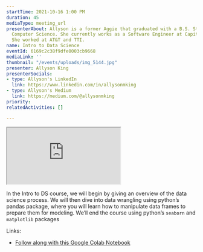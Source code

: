 ```yaml
---
startTime: 2021-10-16 1:00 PM
duration: 45
mediaType: meeting_url
presenterAbout: Allyson is a former Aggie that graduated with a B.S. Statistics and
  Computer Science. She currently works as a Software Engineer at Capital One. Previously,
  She worked at AT&T and TTI.
name: Intro to Data Science
eventId: 6169c2c38f9dfe0003cb9668
mediaLink: ''
thumbnail: "/events/uploads/img_5144.jpg"
presenter: Allyson King
presenterSocials:
- type: Allyson's LinkedIn
  link: https://www.linkedin.com/in/allysonmking
- type: Allyson's Medium
  link: https://medium.com/@allysonmking
priority: 
relatedActivities: []

---
```

<div class="embed-responsive embed-responsive-16by9">
  <iframe src="https://www.youtube.com/embed/z7FgdE59TW0" title="Trailer" allowfullscreen class="embed-responsive-item"></iframe>
</div>

In the Intro to DS course, we will begin by giving an overview of the data science process. We will then dive into data wrangling using python’s pandas package, where you will learn how to manipulate data frames to prepare them for modeling. We’ll end the course using python’s `seaborn` and `matplotlib` packages

Links:

* [Follow along with this Google Colab Notebook](https://colab.research.google.com/drive/1BKCF3od6R5jIgyDOaXzLHRCQbvID7Ny9)
